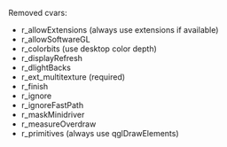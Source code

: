 Removed cvars:
* r_allowExtensions (always use extensions if available)
* r_allowSoftwareGL
* r_colorbits (use desktop color depth)
* r_displayRefresh
* r_dlightBacks
* r_ext_multitexture (required)
* r_finish
* r_ignore
* r_ignoreFastPath
* r_maskMinidriver
* r_measureOverdraw
* r_primitives (always use qglDrawElements)

